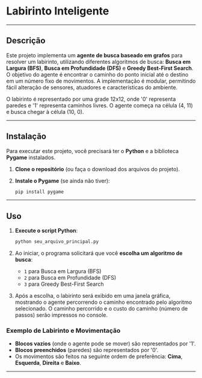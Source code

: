 # Labirinto Inteligente

---

## Descrição

Este projeto implementa um **agente de busca baseado em grafos** para resolver um labirinto, utilizando diferentes algoritmos de busca: **Busca em Largura (BFS)**, **Busca em Profundidade (DFS)** e **Greedy Best-First Search**. O objetivo do agente é encontrar o caminho do ponto inicial até o destino em um número fixo de movimentos. A implementação é modular, permitindo fácil alteração de sensores, atuadores e características do ambiente.

O labirinto é representado por uma grade 12x12, onde '0' representa paredes e '1' representa caminhos livres. O agente começa na célula (4, 11) e busca chegar à célula (10, 0).

---

## Instalação

Para executar este projeto, você precisará ter o **Python** e a biblioteca **Pygame** instalados.

1.  **Clone o repositório** (ou faça o download dos arquivos do projeto).
2.  **Instale o Pygame** (se ainda não tiver):

    ```bash
    pip install pygame
    ```

---

## Uso

1.  **Execute o script Python**:

    ```bash
    python seu_arquivo_principal.py
    ```

2.  Ao iniciar, o programa solicitará que você **escolha um algoritmo de busca**:

    * `1` para Busca em Largura (BFS)
    * `2` para Busca em Profundidade (DFS)
    * `3` para Greedy Best-First Search

3.  Após a escolha, o labirinto será exibido em uma janela gráfica, mostrando o agente percorrendo o caminho encontrado pelo algoritmo selecionado. O caminho percorrido e o custo do caminho (número de passos) serão impressos no console.

### Exemplo de Labirinto e Movimentação

* **Blocos vazios** (onde o agente pode se mover) são representados por '1'.
* **Blocos preenchidos** (paredes) são representados por '0'.
* Os movimentos são feitos na seguinte ordem de preferência: **Cima**, **Esquerda**, **Direita** e **Baixo**.

---
